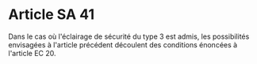 # Article SA 41

Dans le cas où l'éclairage de sécurité du type 3 est admis, les possibilités envisagées à l'article précédent découlent des conditions énoncées à l'article EC 20.
